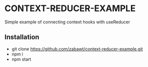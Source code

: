# CONTEXT-REDUCER-EXAMPLE

Simple example of connecting context hooks with useReducer

## Installation
- git clone https://github.com/zabawt/context-reducer-example.git
- npm i
- npm start
